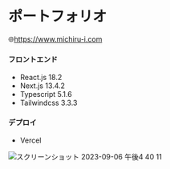 # ポートフォリオ

🌐https://www.michiru-i.com

#### フロントエンド

- React.js 18.2
- Next.js 13.4.2
- Typescript 5.1.6
- Tailwindcss 3.3.3

#### デプロイ

- Vercel


![スクリーンショット 2023-09-06 午後4 40 11](https://github.com/michiru-dev/Portfolio/assets/105535906/b88a6e2a-9303-4ea3-8fbc-68e5590f70e7)
